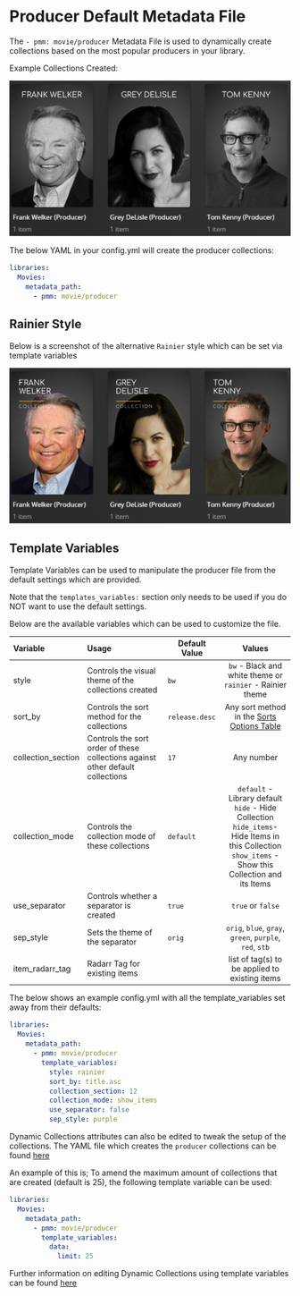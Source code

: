 # Producer Default Metadata File

The `- pmm: movie/producer` Metadata File is used to dynamically create collections based on the most popular producers in your library.

Example Collections Created:

![](../images/producer1.png)

The below YAML in your config.yml will create the producer collections:
```yaml
libraries:
  Movies:
    metadata_path:
      - pmm: movie/producer
```

## Rainier Style
Below is a screenshot of the alternative `Rainier` style which can be set via template variables

![](../images/producer2.png)


## Template Variables
Template Variables can be used to manipulate the producer file from the default settings which are provided. 

Note that the `templates_variables:` section only needs to be used if you do NOT want to use the default settings.

Below are the available variables which can be used to customize the file.


| Variable           | Usage                                                                          | Default Value  |                                                                             Values                                                                             |
|:-------------------|:-------------------------------------------------------------------------------|----------------|:--------------------------------------------------------------------------------------------------------------------------------------------------------------:|
| style              | Controls the visual theme of the collections created                           | `bw`           |                                                 `bw` - Black and white theme or<br/>`rainier` - Rainier theme                                                  |
| sort_by            | Controls the sort method for the collections                                   | `release.desc` |                                                  Any sort method in the [Sorts Options Table](#sort-options)                                                   |
| collection_section | Controls the sort order of these collections against other default collections | `17`           |                                                                           Any number                                                                           |
| collection_mode    | Controls the collection mode of these collections                              | `default`      | `default` - Library default<br/>`hide` - Hide Collection<br/>`hide_items`- Hide Items in this Collection<br/>`show_items` - Show this Collection and its Items |
| use_separator      | Controls whether a separator is created                                        | `true`         |                                                                       `true` or `false`                                                                        |
| sep_style          | Sets the theme of the separator                                                | `orig`         |                                                    `orig`, `blue`, `gray`, `green`, `purple`, `red`, `stb`                                                     |
| item_radarr_tag    | Radarr Tag for existing items                                                  |                |                                                         list of tag(s) to be applied to existing items                                                         |

The below shows an example config.yml with all the template_variables set away from their defaults:

```yaml
libraries:
  Movies:
    metadata_path:
      - pmm: movie/producer
        template_variables:
          style: rainier
          sort_by: title.asc
          collection_section: 12
          collection_mode: show_items
          use_separator: false
          sep_style: purple
```

Dynamic Collections attributes can also be edited to tweak the setup of the collections. The YAML file which creates the `producer` collections can be found [here](https://github.com/meisnate12/Plex-Meta-Manager/blob/defaults/defaults/movie/producer.yml)

An example of this is; To amend the maximum amount of collections that are created (default is 25), the following template variable can be used:

```yaml
libraries:
  Movies:
    metadata_path:
      - pmm: movie/producer
        template_variables:
          data:
            limit: 25
```

Further information on editing Dynamic Collections using template variables can be found [here](https://metamanager.wiki/en/latest/home/guides/defaults.html#customizing-configs)

